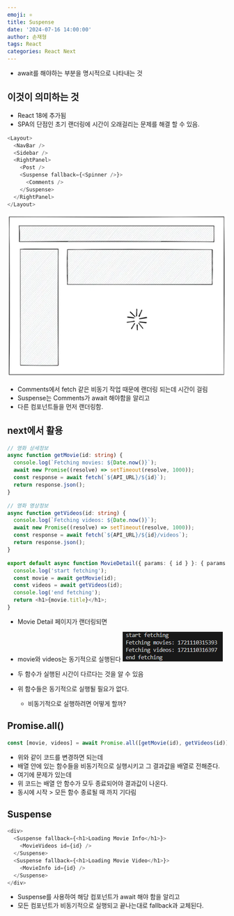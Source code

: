 ```yaml
---
emoji: ⚛️
title: Suspense
date: '2024-07-16 14:00:00'
author: 손재형
tags: React
categories: React Next
---
```


- await를 해야하는 부분을 명시적으로 나타내는 것

## 이것이 의미하는 것

- React 18에 추가됨
- SPA의 단점인 초기 랜더링에 시간이 오래걸리는 문제를 해결 할 수 있음.

```js
<Layout>
  <NavBar />
  <Sidebar />
  <RightPanel>
    <Post />
    <Suspense fallback={<Spinner />}>
      <Comments />
    </Suspense>
  </RightPanel>
</Layout>
```

![alt text](image.png)

- Comments에서 fetch 같은 비동기 작업 때문에 랜더링 되는데 시간이 걸림
- Suspense는 Comments가 await 해야함을 알리고
- 다른 컴포넌트들을 먼저 랜더링함.

## next에서 활용

```ts
// 영화 상세정보
async function getMovie(id: string) {
  console.log(`Fetching movies: ${Date.now()}`);
  await new Promise((resolve) => setTimeout(resolve, 1000));
  const response = await fetch(`${API_URL}/${id}`);
  return response.json();
}
```

```ts
// 영화 영상정보
async function getVideos(id: string) {
  console.log(`Fetching videos: ${Date.now()}`);
  await new Promise((resolve) => setTimeout(resolve, 1000));
  const response = await fetch(`${API_URL}/${id}/videos`);
  return response.json();
}
```

```ts
export default async function MovieDetail({ params: { id } }: { params: { id: string } }) {
  console.log('start fetching');
  const movie = await getMovie(id);
  const videos = await getVideos(id);
  console.log('end fetching');
  return <h1>{movie.title}</h1>;
}
```

- Movie Detail 페이지가 랜더링되면
- movie와 videos는 동기적으로 실행된다
  ![alt text](image-1.png)
- 두 함수가 실행된 시간이 다르다는 것을 알 수 있음

- 위 함수들은 동기적으로 실행될 필요가 없다.
  - 비동기적으로 실행하려면 어떻게 할까?

## Promise.all()

```ts
const [movie, videos] = await Promise.all([getMovie(id), getVideos(id)]);
```

- 위와 같이 코드를 변경하면 되는데
- 배열 안에 있는 함수들을 비동기적으로 실행시키고 그 결과값을 배열로 전해준다.
- 여기에 문제가 있는데
- 위 코드는 배열 안 함수가 모두 종료되어야 결과값이 나온다.
- 동시에 시작 > 모든 함수 종료될 때 까지 기다림

## Suspense

```ts
<div>
  <Suspense fallback={<h1>Loading Movie Info</h1>}>
    <MovieVideos id={id} />
  </Suspense>
  <Suspense fallback={<h1>Loading Movie Video</h1>}>
    <MovieInfo id={id} />
  </Suspense>
</div>
```

- Suspense를 사용하여 해당 컴포넌트가 await 해야 함을 알리고
- 모든 컴포넌트가 비동기적으로 실행되고 끝나는대로 fallback과 교체된다.
